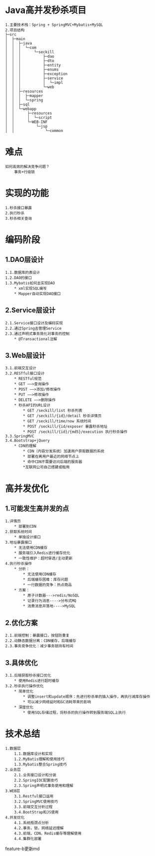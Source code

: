 # Java高并发秒杀项目
    1.主要技术栈：Spring + SpringMVC+Mybatis+MySQL
    2.项目结构
    ├─src
    │  ├─main
    │  │  ├─java
    │  │  │  └─com
    │  │  │      └─seckill
    │  │  │          ├─dao
    │  │  │          ├─dto
    │  │  │          ├─entity
    │  │  │          ├─enums
    │  │  │          ├─exception
    │  │  │          ├─service
    │  │  │          │  └─impl
    │  │  │          └─web
    │  │  ├─resources
    │  │  │  ├─mapper
    │  │  │  └─spring
    │  │  ├─sql
    │  │  └─webapp
    │  │      ├─resources
    │  │      │  └─script
    │  │      └─WEB-INF
    │  │          └─jsp
    │  │              └─common
# 难点
    如何高效的解决竞争问题？
        事务+行级锁
# 实现的功能
    1.秒杀接口暴露
    2.执行秒杀
    3.秒杀相关查询
# 编码阶段
## 1.DAO层设计
    1.1.数据库的表设计
    1.2.DAO的接口
    1.3.Mybatis如何去实现DAO
        * xml实现SQL编写
        * Mapper自动实现DAO接口
## 2.Service层设计
    2.1.Service接口设计及编码实现
    2.2.通过Spring去管理Service
    2.3.通过声明式事务简化对事务的控制
        * @Transactional注解
## 3.Web层设计
    3.1.前端交互设计
    3.2.RESTful接口设计
        * RESTful规范
        * GET ——>查询操作
        * POST ——>添加/修改操作
        * PUT ——>修改操作
        * DELETE ——>删除操作
        * 秒杀API的URL设计
            * GET /seckill/list 秒杀列表
            * GET /seckill/{id}/detail 秒杀详情页
            * GET /seckill/time/now 系统时间
            * POST /seckill/{id/exposer 暴露秒杀地址
            * POST /seckill/{id}/{md5}/execution 执行秒杀操作
    3.3.SpringMVC
    3.4.Bootstrap+jQuery
        * CDN的理解
            * CDN（内容分发系统）加速用户获取数据的系统
            * 部署在离用户最近的网络节点上
            * 命中CDN不需要访问后端的服务器
            *互联网公司自己搭建或租用
# 高并发优化
## 1.可能发生高并发的点
    1.详情页
        * 部署到CDN
    2.获取系统时间
        * 单独设计接口
    3.地址暴露接口
        * 无法使用CDN缓存
        * 服务端引入Redis进行缓存优化
        * 一致性维护：超时穿透/主动更新
    4.执行秒杀操作
        * 分析：
            * 无法使用CDN缓存
            * 后端缓存困难：库存问题
            * 一行数据的竞争：热点商品
        * 方案：
            * 原子计数器--->redis/NoSQL
            * 记录行为消息---->分布式MQ
            * 消费消息并落地---->MySQL
## 2.优化方案
    2.1.前端控制：暴露接口，按钮防重复
    2.2.动静态数据分离：CDN缓存，后端缓存
    2.3.事务竞争优化：减少事务锁持有时间
## 3.具体优化
    3.1.后端获取秒杀接口优化
        * 使用Redis进行超时缓存
    3.2.秒杀执行操作优化
        * 简单优化
            * 调整insert和update顺序：先进行秒杀单的插入操作，再执行减库存操作
            * 可以减少网络延时和GC消耗带来的影响
        * 深度优化
            * 使用SQL存储过程，将秒杀的执行操作转到服务端SQL上执行
# 技术总结
    1.数据层
        1.1.数据库设计和实现
        1.2.MyBatis理解和使用技巧
        1.3.Mybatis整合Spring技巧
    2.业务层
        2.1.业务接口设计和分装
        2.2.SpringIOC配置技巧
        2.3.Spring声明式事务使用和理解
    3.WEB层
        3.1.Restful接口运用
        3.2.SpringMVC使用技巧
        3.3.前端交互分析过程
        3.4.BootStrap和JS使用
    4.并发优化
        4.1.系统瓶颈点分析
        4.2.事务，锁，网络延迟理解
        4.3.前端，CDN，Redis缓存等理解使用
        4.4.集群化部署



feature-b更新md